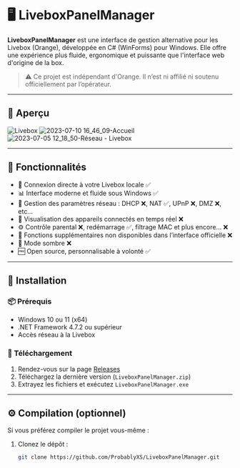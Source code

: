 # 🖥️ LiveboxPanelManager

**LiveboxPanelManager** est une interface de gestion alternative pour les Livebox (Orange), développée en C# (WinForms) pour Windows. Elle offre une expérience plus fluide, ergonomique et puissante que l'interface web d'origine de la box.

> ⚠️ Ce projet est indépendant d'Orange. Il n’est ni affilié ni soutenu officiellement par l’opérateur.

---

## 📸 Aperçu

![Livebox](https://github.com/ProbablyXS/LiveboxPanelManager/assets/99107085/694a94c3-740e-4144-88f3-8e959b7a85f8)
![2023-07-10 16_46_09-Accueil](https://github.com/ProbablyXS/LiveboxPanelManager/assets/99107085/57817792-a1b1-4e6f-90c3-398ada1e6a11)
![2023-07-05 12_18_50-Réseau - Livebox](https://github.com/ProbablyXS/LiveboxPanelManager/assets/99107085/a8637aed-950b-48f5-99e8-9d96cc3c0bdb)

---

## 🧩 Fonctionnalités

- 🔌 Connexion directe à votre Livebox locale ✅
- 📊 Interface moderne et fluide sous Windows ✅
- 📁 Gestion des paramètres réseau : DHCP ❌, NAT ✅, UPnP ❌, DMZ ❌, etc...
- 📶 Visualisation des appareils connectés en temps réel ❌
- ⚙️ Contrôle parental ❌, redémarrage ✅, filtrage MAC et plus encore... ❌
- 🔧 Fonctions supplémentaires non disponibles dans l’interface officielle ❌
- 🌙 Mode sombre ❌
- 🆓 Open source, personnalisable à volonté ✅

---

## 🚀 Installation

### 📦 Prérequis

- Windows 10 ou 11 (x64)
- .NET Framework 4.7.2 ou supérieur
- Accès réseau à la Livebox

### 💾 Téléchargement

1. Rendez-vous sur la page [Releases](https://github.com/ProbablyXS/LiveboxPanelManager/releases)
2. Téléchargez la dernière version (`LiveboxPanelManager.zip`)
3. Extrayez les fichiers et exécutez `LiveboxPanelManager.exe`

---

## ⚙️ Compilation (optionnel)

Si vous préférez compiler le projet vous-même :

1. Clonez le dépôt :
   ```bash
   git clone https://github.com/ProbablyXS/LiveboxPanelManager.git
